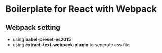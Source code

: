 # Boilerplate for React with Webpack

## Webpack setting

- using **babel-preset-es2015**
- using **extract-text-webpack-plugin** to seperate css file